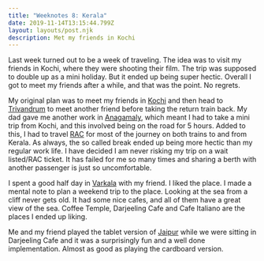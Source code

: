 ```yaml
---
title: "Weeknotes 8: Kerala"
date: 2019-11-14T13:15:44.799Z
layout: layouts/post.njk
description: Met my friends in Kochi
---
```


Last week turned out to be a week of traveling. The idea was to visit my friends in Kochi, where they were shooting their film. The trip was supposed to double up as a mini holiday. But it ended up being super hectic. Overall I got to meet my friends after a while, and that was the point. No regrets.

My original plan was to meet my friends in [Kochi](https://en.wikipedia.org/wiki/Kochi) and then head to [Trivandrum](https://en.wikipedia.org/wiki/Thiruvananthapuram) to meet another friend before taking the return train back. My dad gave me another work in [Anagamaly](https://en.wikipedia.org/wiki/Angamaly), which meant I had to take a mini trip from Kochi, and this involved being on the road for 5 hours. Added to this, I had to travel [RAC](https://en.wikipedia.org/wiki/Reservation_against_Cancellation) for most of the journey on both trains to and from Kerala. As always, the so called break ended up being more hectic than my regular work life. I have decided I am never risking my trip on a wait listed/RAC ticket. It has failed for me so many times and sharing a berth with another passenger is just so uncomfortable.

I spent a good half day in [Varkala](https://en.wikipedia.org/wiki/Varkala) with my friend. I liked the place. I made a mental note to plan a weekend trip to the place. Looking at the sea from a cliff never gets old. It had some nice cafes, and all of them have a great view of the sea. Coffee Temple, Darjeeling Cafe and Cafe Italiano are the places I ended up liking.

Me and my friend played the tablet version of [Jaipur](<https://en.wikipedia.org/wiki/Jaipur_(card_game)>) while we were sitting in Darjeeling Cafe and it was a surprisingly fun and a well done implementation. Almost as good as playing the cardboard version.
